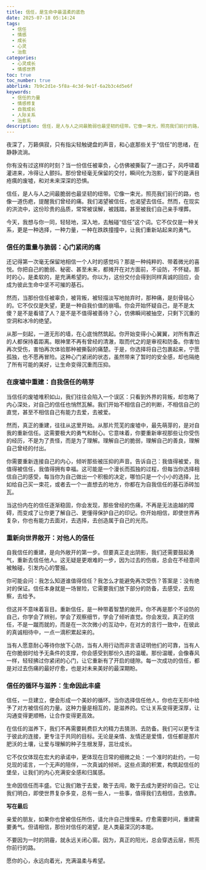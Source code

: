 ```yaml
---
title: 信任，是生命中最温柔的底色
date: 2025-07-18 05:14:24
tags:
  - 信任
  - 情感
  - 成长
  - 心灵
  - 治愈
categories:
  - 心灵成长
  - 情感世界
toc: true
toc_number: true
abbrlink: 7b9c2d1e-5f8a-4c3d-9e1f-6a2b3c4d5e6f
keywords:
  - 信任的力量
  - 情感修复
  - 自我成长
  - 人际关系
  - 治愈系
description: 信任，是人与人之间最脆弱也最坚韧的纽带。它像一束光，照亮我们前行的路，也像一道伤疤，提醒我们曾经的痛。这篇文章，想与你一同探索信任的深层意义，从破碎到重建，从自我怀疑到重新敞开心扉，感受它如何成为我们生命中最温柔、最有力量的底色。
---
```


夜深了，万籁俱寂，只有指尖轻触键盘的声音，和心底那些关于“信任”的思绪，在静静流淌。

你有没有过这样的时刻？当一份信任被辜负，心仿佛被撕裂了一道口子，风呼啸着灌进来，冷得让人颤抖。那份曾经毫无保留的交付，瞬间化为泡影，留下的是满目疮痍的废墟，和对未来深深的恐惧。

信任，是人与人之间最脆弱也最坚韧的纽带。它像一束光，照亮我们前行的路，也像一道伤疤，提醒我们曾经的痛。我们渴望被信任，也渴望去信任。然而，在现实的洪流中，这份珍贵的品质，常常被误解，被践踏，甚至被我们自己亲手埋葬。

今天，我想与你一同，轻轻地，深入地，去触碰“信任”这个词。它不仅仅是一种关系，更是一种选择，一种力量，一种在跌跌撞撞中，让我们重新站起来的勇气。

### 信任的重量与脆弱：心门紧闭的痛

还记得第一次毫无保留地相信一个人时的感觉吗？那是一种纯粹的、带着微光的喜悦。你把自己的脆弱、秘密、甚至未来，都摊开在对方面前，不设防，不怀疑。那时的心，是柔软的，是充满希望的。你以为，这份交付会得到同样真诚的回应，会成为彼此生命中坚不可摧的基石。

然而，当那份信任被辜负，被背叛，被轻描淡写地抛弃时，那种痛，是刻骨铭心的。它不仅仅是失望，更是一种自我价值的崩塌。你会开始怀疑自己，是不是太傻？是不是看错了人？是不是不值得被善待？心，仿佛瞬间被抽空，只剩下沉重的空洞和冰冷的绝望。

从那一刻起，一道无形的墙，在心底悄然筑起。你开始变得小心翼翼，对所有靠近的人都保持着距离。眼神里不再有曾经的清澈，取而代之的是审视和防备。你害怕再次受伤，害怕再次体验那种被撕裂的痛楚。于是，你选择将自己包裹起来，宁愿孤独，也不愿再冒险。这种心门紧闭的状态，虽然带来了暂时的安全感，却也隔绝了所有可能的美好，让生命变得沉重而压抑。

### 在废墟中重建：自我信任的萌芽

当信任的废墟堆积如山，我们往往会陷入一个误区：只看到外界的背叛，却忽略了内心深处，对自己的信任也悄然瓦解。我们开始不相信自己的判断，不相信自己的直觉，甚至不相信自己有能力去爱，去被爱。

然而，真正的重建，往往从这里开始。从那片荒芜的废墟中，最先萌芽的，是对自我的重新信任。这需要极大的勇气和耐心。它意味着，你要重新审视那些让你受伤的经历，不是为了责怪，而是为了理解。理解自己的脆弱，理解自己的善良，理解自己曾经的付出。

你需要重新连接自己的内心，倾听那些被压抑的声音。告诉自己：我值得被爱，我值得被信任，我值得拥有幸福。这可能是一个漫长而孤独的过程，但每当你选择相信自己的感受，每当你为自己做出一个积极的决定，哪怕只是一个小小的选择，比如给自己买一束花，或者去一个一直想去的地方，你都在为自我信任的基石添砖加瓦。

当这份内在的信任逐渐稳固，你会发现，那些曾经的伤痛，不再是无法逾越的障碍，而变成了让你更了解自己、更懂得保护自己的印记。你开始相信，即使世界再复杂，你也有能力去面对，去选择，去创造属于自己的光亮。

### 重新向世界敞开：对他人的信任

自我信任的重建，是向外敞开的第一步。但要真正走出阴影，我们还需要鼓起勇气，重新去信任他人。这无疑是更艰难的一步，因为过去的伤痕，总会在不经意间被触碰，引发内心的警报。

你可能会问：我怎么知道谁值得信任？我怎么才能避免再次受伤？答案是：没有绝对的保证。信任本身就是一场冒险，它需要我们放下部分的防备，去感受，去观察，去给予。

但这并不意味着盲目。重新信任，是一种带着智慧的敞开。你不再是那个不设防的自己，你学会了辨别，学会了观察细节，学会了倾听直觉。你会发现，真正的信任，不是一蹴而就的，而是在一次次微小的互动中，在对方的言行一致中，在彼此的真诚相待中，一点一滴积累起来的。

当有人愿意耐心等待你放下心防，当有人用行动而非言语证明他们的可靠，当有人在你脆弱时给予无条件的支撑，你会感受到那份久违的温暖。那份温暖，会像春风一样，轻轻拂过你紧闭的心门，让它重新有了开启的缝隙。每一次成功的信任，都是对过去伤痛的最好疗愈，也是对未来美好的最深期盼。

### 信任的循环与滋养：生命因此丰盛

信任，一旦建立，便会形成一个美妙的循环。当你选择信任他人，你也在无形中给予了对方被信任的力量。这种力量是相互的，是滋养的。它让关系变得更深厚，让沟通变得更顺畅，让合作变得更高效。

在信任的滋养下，我们不再需要耗费巨大的精力去猜测、去防备。我们可以更专注于彼此的连接，更专注于共同的目标。无论是亲情、友情还是爱情，信任都是那片肥沃的土壤，让爱与理解的种子生根发芽，茁壮成长。

它不仅仅体现在宏大的承诺中，更体现在日常的细微之处：一个准时的赴约，一句兑现的诺言，一个无声的陪伴，一次真诚的倾听。这些点滴的积累，构筑起信任的堡垒，让我们的内心充满安全感和归属感。

生命因信任而丰盛。它让我们敢于去爱，敢于去闯，敢于去成为更好的自己。它让我们明白，即使世界复杂多变，总有一些人，一些事，值得我们去相信，去依靠。

**写在最后**

亲爱的朋友，如果你也曾被信任所伤，请允许自己慢慢来。疗愈需要时间，重建需要勇气。但请相信，那份对信任的渴望，是人类最深沉的本能。

不要因为一时的阴霾，就永远关闭心窗。因为，真正的阳光，总会穿透云层，照亮你前行的路。

愿你的心，永远向着光，充满温柔与希望。